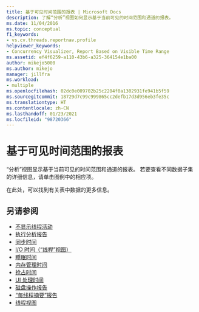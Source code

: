```yaml
---
title: 基于可见时间范围的报表 | Microsoft Docs
description: 了解“分析”视图如何显示基于当前可见的时间范围和通道的报表。
ms.date: 11/04/2016
ms.topic: conceptual
f1_keywords:
- vs.cv.threads.reportnav.profile
helpviewer_keywords:
- Concurrency Visualizer, Report Based on Visible Time Range
ms.assetid: ef4f6259-a110-43b6-a325-364154e1ba00
author: mikejo5000
ms.author: mikejo
manager: jillfra
ms.workload:
- multiple
ms.openlocfilehash: 02dc0e009702b25c2204f0a1302931fe941b5f59
ms.sourcegitcommit: 18729d7c99c999865cc2defb17d3d956eb3fe35c
ms.translationtype: HT
ms.contentlocale: zh-CN
ms.lasthandoff: 01/23/2021
ms.locfileid: "98720366"
---
```

# <a name="report-based-on-visible-time-range"></a>基于可见时间范围的报表
“分析”视图显示基于当前可见的时间范围和通道的报表。 若要查看不同数据子集的详细信息，请单击图例中的相应项。

 在此处，可以找到有关表中数据的更多信息。

## <a name="see-also"></a>另请参阅
- [不显示线程活动](../profiling/no-thread-activity-to-show-threads-view.md)
- [执行分析报告](../profiling/execution-profile-report.md)
- [同步时间](../profiling/synchronization-time.md)
- [I/O 时间（“线程”视图）](../profiling/i-o-time-threads-view.md)
- [睡眠时间](../profiling/sleep-time.md)
- [内存管理时间](../profiling/memory-management-time.md)
- [抢占时间](../profiling/preemption-time.md)
- [UI 处理时间](../profiling/ui-processing-time.md)
- [磁盘操作报告](../profiling/disk-operations-report-threads-view.md)
- [“每线程摘要”报告](../profiling/per-thread-summary-report.md)
- [线程视图](../profiling/threads-view-parallel-performance.md)